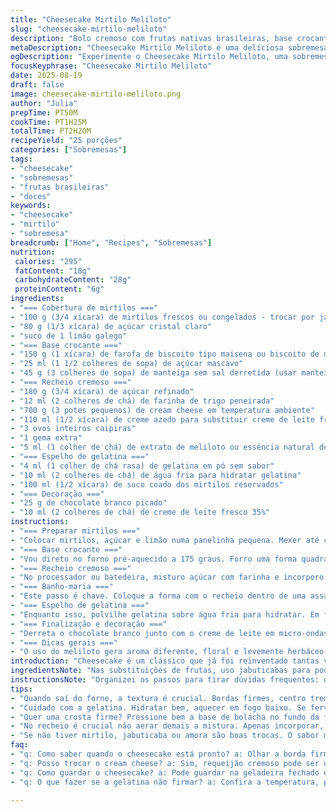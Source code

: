 ```yaml
---
title: "Cheesecake Mirtilo Meliloto"
slug: "cheesecake-mirtilo-meliloto"
description: "Bolo cremoso com frutas nativas brasileiras, base crocante e cobertura translúcida de gelatina natural. Combina texturas bem diferentes; do crocante da crosta à suavidade do creme de queijo temperado com meliloto. Cada pedaço revela camadas de sabores entre doce, azedinho e aroma floral inconfundível. Visual de camadas marcantes, faixa de gelatina brilhante e toque especial com decoração de chocolate branco acetinado. O meliloto troca a essência comum por um aroma herbáceo e delicado, trazendo uma personalidade única ao prato. Preparar exige atenção na montagem em banho-maria e cuidado para distribuir os mirtilos uniformemente e não afundar tudo na massa de queijo. Receita para quem já manja de cheesecake e quer dar um passo além com frutas frescas e toque sutil de flores aromáticas."
metaDescription: "Cheesecake Mirtilo Meliloto é uma deliciosa sobremesa brasileira com sabores únicos e texturas inconfundíveis"
ogDescription: "Experimente o Cheesecake Mirtilo Meliloto, uma sobremesa criativa com camadas de sabores e uma textura irresistível."
focusKeyphrase: "Cheesecake Mirtilo Meliloto"
date: 2025-08-19
draft: false
image: cheesecake-mirtilo-meliloto.png
author: "Julia"
prepTime: PT50M
cookTime: PT1H25M
totalTime: PT2H20M
recipeYield: "25 porções"
categories: ["Sobremesas"]
tags:
- "cheesecake"
- "sobremesas"
- "frutas brasileiras"
- "doces"
keywords:
- "cheesecake"
- "mirtilo"
- "sobremesa"
breadcrumb: ["Home", "Recipes", "Sobremesas"]
nutrition: 
 calories: "295"
 fatContent: "18g"
 carbohydrateContent: "28g"
 proteinContent: "6g"
ingredients:
- "=== Cobertura de mirtilos ==="
- "100 g (3/4 xícara) de mirtilos frescos ou congelados - trocar por jabuticabas ou amoras +"
- "80 g (1/3 xícara) de açúcar cristal claro"
- "suco de 1 limão galego"
- "=== Base crocante ==="
- "150 g (1 xícara) de farofa de biscoito tipo maisena ou biscoito de maizena torradinho moído - trocar por bolacha Maria ralada fina"
- "25 ml (1 1/2 colheres de sopa) de açúcar mascavo"
- "45 g (3 colheres de sopa) de manteiga sem sal derretida (usar manteiga ghee se disponível)"
- "=== Recheio cremoso ==="
- "180 g (3/4 xícara) de açúcar refinado"
- "12 ml (2 colheres de chá) de farinha de trigo peneirada"
- "700 g (3 potes pequenos) de cream cheese em temperatura ambiente"
- "110 ml (1/2 xícara) de creme azedo para substituir creme de leite fresco +"
- "3 ovos inteiros caipiras"
- "1 gema extra"
- "5 ml (1 colher de chá) de extrato de meliloto ou essência natural de baunilha"
- "=== Espelho de gelatina ==="
- "4 ml (1 colher de chá rasa) de gelatina em pó sem sabor"
- "10 ml (2 colheres de chá) de água fria para hidratar gelatina"
- "100 ml (1/2 xícara) de suco coado dos mirtilos reservados"
- "=== Decoração ==="
- "25 g de chocolate branco picado"
- "10 ml (2 colheres de chá) de creme de leite fresco 35%"
instructions:
- "=== Preparar mirtilos ==="
- "Colocar mirtilos, açúcar e limão numa panelinha pequena. Mexer até começar a borbulhar - uns 4 minutos, não mais. Jogo metade do líquido e polpa em uma peneira fina pra tirar bastante semente e deixar só polpa lisa. Reservo polpa para recheio. O caldo transparente vai para o espelho de gelatina. Aqui, atenção com fogo alto pra não queimar e amargar o fruto."
- "=== Base crocante ==="
- "Vou direto no forno pré-aquecido a 175 graus. Forro uma forma quadrada 20x20 cm com papel manteiga, deixando sobra pra facilitar desenformar depois. Misturo todos ingredientes da base num bowl com garfo e coloco na forma pressionando bem com fundo de copo pra assar uniforme. Assar 10 a 13 minutos até dourar ligeiro e começar a soltar aroma da manteiga. Deixar esfriar. Diminua o forno para 160 graus para o recheio. Se não tiver biscoito graham, a maria torradinha é boa alternativa."
- "=== Recheio cremoso ==="
- "No processador ou batedeira, misturo açúcar com farinha e incorporo cream cheese até dar ponto leve, quase aveludado. Bato levemente para não aerar demais, evitando rachaduras ao assar. Por fim, coloco creme azedo (ou creme de leite fresco com uma gota de limão como substituto), ovos e meliloto. Mexo delicadamente. Colocar um terço da massa sobre a base fria, espalhar os mirtilos reservados para que fiquem distribuídos, não empilhados demais, depois cobrir com o restante do creme, tentando regular altura para assar parelho."
- "=== Banho-maria ==="
- "Este passo é chave. Coloque a forma com o recheio dentro de uma assadeira maior, despeje água quente com cuidado até metade do lado da forma. Isso evita que o cheesecake asse rápido demais nas bordas e crie rachaduras. Asse por 1h10 a 1h20, monitorando: a borda deve firmar enquanto o centro do bolo ainda treme um pouco, como um pudim firme. Temperatura no centro perto de 63°C-65°C é ideal. Retire do forno com cuidado, esfrie na bancada uma hora, depois refrigere por mais 1 hora para firmar."
- "=== Espelho de gelatina ==="
- "Enquanto isso, polvilhe gelatina sobre água fria para hidratar. Em fogo baixo, aqueça o suco dos mirtilos e adicione gelatina hidratada, mexendo por 1 minuto até dissolver sem ferver. Espere amornar e cubra delicadamente o cheesecake já frio no refrigério. Gelatina deve ficar transparente brilhante, cobrindo uniformemente. Leve à geladeira de 6 a 8 horas para gelar bem e fixar."
- "=== Finalização e decoração ==="
- "Derreta o chocolate branco junto com o creme de leite em micro-ondas ou banho-maria, mexendo até ficar liso e cremoso. Use um cone de papel manteiga para desenhar finas linhas sobre o cheesecake já desenformado. Antes disso, passe uma espátula fina entre a forma e o cheesecake para soltar sem trincar. Corte em cubos de 4 cm, observe textura ao cortar: se grudar, refrigere mais um pouco. Conservar na geladeira, fechadinho, até uma semana."
- "=== Dicas gerais ==="
- "O uso do meliloto gera aroma diferente, floral e levemente herbáceo - vale testar com extrato de baunilha para algo mais clássico. Jabuticaba ou amora triturada substitui o mirtilo e traz sensação mais tropical, ótima para clima quente. Evite usar ovos muito gelados na mistura pra não talhar. Para superfície lisa, peneire bem o recheio antes de colocar na forma e preocupe-se em distribuir frutas de modo uniforme, senão vai amassar na hora de cobrir com massa final."
introduction: "Cheesecake é um clássico que já foi reinventado tantas vezes por mim. Tentei o tradicional com mirtilos congelados, mas faltava um toque de brasilidade. Troquei por frutas nativas, jabuticaba ou amora, e botei o meliloto no lugar da baunilha. O aroma floral inesperado mudou tudo - virou sobremesa para entregar nos encontros mais especiais. A crosta de biscoito maria torradinho dá aroma diferente e textura crocante que o graham cracker não tem por aqui. Banho-maria no forno é sempre parte que afina a concentração e me ensina a ver as reações no forno, desconfiar do tempo marcado e aprender o relógio dos olhos. Depois vem o espelho de gelatina, quase como uma pintura no bolo, que protege e dá leveza ao doce. Um bolo para observar, cheirar e ouvir o jeito que o forno sussurra sobre a textura certa. No final, quem come sabe a diferença da combinação de sementes, sabor e cremosidade, e como um ingrediente estranho pode virar o protagonista."
ingredientsNote: "Nas substituições de frutas, uso jabuticabas para poder comprar frescas no verão ou amoras congeladas que me lembram a infância. No lugar do biscoito graham, que não é fácil de encontrar, recomendo a bolacha maria torrada e moída; ela segura bem a base e dá um sabor mais neutro. Para o creme, a combinação de cream cheese e creme azedo é fundamental para o equilíbrio entre acidez e textura cremosa. Pode usar creme de leite fresco com umas gotas de limão para substituir o creme azedo, se não encontrar. Meliloto pode ser um pouco difícil, mas a baunilha clássica faz bonito e é uma boa mão na roda. Nos tempos de cozimento, olho para textura do recheio mais do que para relógio - um leve tremor é garantia de que não passará do ponto, a textura sofre se assar demais."
instructionsNote: "Organizei os passos para tirar dúvidas frequentes: o banho-maria é quase sempre ignorado por cozinheiros caseiros, mas é o responsável pela textura macia e sem rachaduras - sem água no forno, o bolo pode queimar nas laterais e rachar no meio. Passar a polpa dos mirtilos por peneira tira sementes que incomodam, e diferente de coar inteiro, a polpa ajuda a evitar ressecamento no interior do bolo. As linhas de chocolate branco na hora da decoração são opcionais, mas dão charme visual e um contraste suave. Se não quiser derreter no micro, pode usar banho-maria na panela. Esfriar o bolo todo no refrigerador antes de aplicar o espelho é importante para evitar que a gelatina derreta o recheio e fique feio. Guardar na geladeira num recipiente hermético previne absorção de odores e ajuda na conservação. Se estiver ansioso pra cortar, o frio facilita o corte limpo e evita bagunça."
tips:
- "Quando saí do forno, a textura é crucial. Bordas firmes, centro treme um pouco como pudim. Se passar do ponto, a maciez se foi. Use um termômetro - ideal 63-65°C no centro. Se não tiver um, olhe bem e toque. Cuidado com os tempos."
- "Cuidado com a gelatina. Hidratar bem, aquecer em fogo baixo. Se ferver, amarga. Quer um espelho brilhante? Espere esfriar antes de colocar no cheesecake, isso vai evitar que derreta o recheio e o visual fica bonito."
- "Quer uma crosta firme? Pressione bem a base de bolacha no fundo da forma. Use fundo de copo, não skipe essa parte. Se ficar solta, vai desmoronar ao cortar. E a bolacha de Maria é excelente, se não achar graham cracker."
- "No recheio é crucial não aerar demais a mistura. Apenas incorporar, não bata até deixar fofinho. Isso gera rachaduras na hora de assar. Misturas pesadas com claras frias e ingredientes em temperatura ambiente fazem a diferença."
- "Se não tiver mirtilo, jabuticaba ou amora são boas trocas. O sabor muda, mas então deixa o cheesecake mais tropical. Use frutas da época, frescas ou congeladas. Sempre busque a textura a cada fase, não fuja do toque."
faq:
- "q: Como saber quando o cheesecake está pronto? a: Olhar a borda firme e centro ligeiramente tremido. Um toque suave deve indicar que está no ponto. Evitar olhar demais. Isso irá secar."
- "q: Posso trocar o cream cheese? a: Sim, requeijão cremoso pode ser usado, mas precisa ajustar a acidez. Coloque um pouco de limão ou outro agente ácido para balancear. Ideias são essenciais."
- "q: Como guardar o cheesecake? a: Pode guardar na geladeira fechado em recipiente hermético. Se quiser, pode congelar. Não vai perder em sabor. Cuidado com a absorção de odores."
- "q: O que fazer se a gelatina não firmar? a: Confira a temperatura, pode ser muito quente. Se precisar, refaça o espelho de gelatina com atenção para dissolver bem. Senão, pode estragar o visual."

---
```

